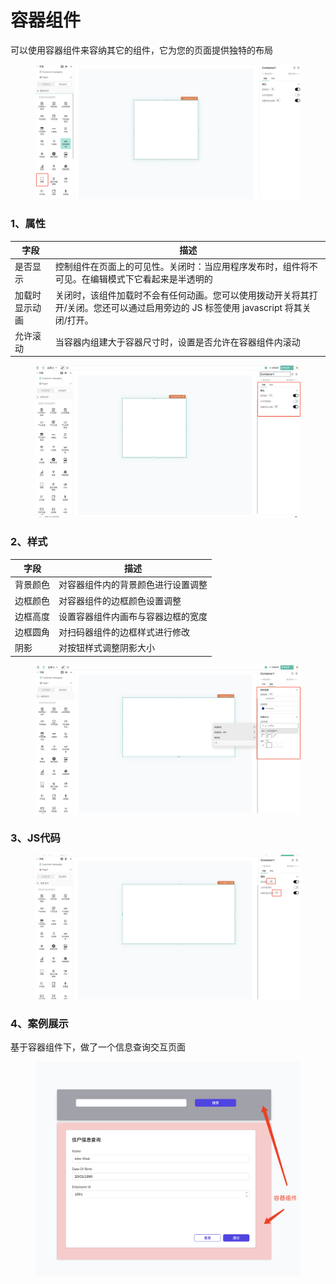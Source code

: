 # 容器组件

可以使用容器组件来容纳其它的组件，它为您的页面提供独特的布局

<figure><img src="../../.gitbook/assets/image (23).png" alt=""><figcaption></figcaption></figure>

### 1、属性

| 字段      | 描述                                                                         |
| ------- | -------------------------------------------------------------------------- |
| 是否显示    | 控制组件在页面上的可见性。关闭时：当应用程序发布时，组件将不可见。在编辑模式下它看起来是半透明的                           |
| 加载时显示动画 | 关闭时，该组件加载时不会有任何动画。您可以使用拨动开关将其打开/关闭。您还可以通过启用旁边的 JS 标签使用 javascript 将其关闭/打开。 |
| 允许滚动    | 当容器内组建大于容器尺寸时，设置是否允许在容器组件内滚动                                               |

<figure><img src="../../.gitbook/assets/image (20).png" alt=""><figcaption></figcaption></figure>

### 2、样式

| 字段   | 描述                |
| ---- | ----------------- |
| 背景颜色 | 对容器组件内的背景颜色进行设置调整 |
| 边框颜色 | 对容器组件的边框颜色设置调整    |
| 边框高度 | 设置容器组件内画布与容器边框的宽度 |
| 边框圆角 | 对扫码器组件的边框样式进行修改   |
| 阴影   | 对按钮样式调整阴影大小       |

<figure><img src="../../.gitbook/assets/image (6).png" alt=""><figcaption></figcaption></figure>

### 3、JS代码



<figure><img src="../../.gitbook/assets/image (16).png" alt=""><figcaption></figcaption></figure>

### 4、案例展示

基于容器组件下，做了一个信息查询交互页面

<figure><img src="../../.gitbook/assets/image (17).png" alt=""><figcaption></figcaption></figure>

